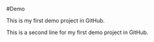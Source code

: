 #Demo

This is my first demo project in GitHub.

This is a second line for my first demo project in GitHub.
